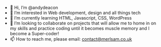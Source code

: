 - 👋 Hi, I’m @andydeacon
- 👀 I’m interested in Web development, design and all things tech
- 🌱 I’m currently learning HTML, Javascript, CSS, WordPress
- 💞️ I’m looking to collaborate on projects that will allow me to home in on my skills and practice coding until it becomes muscle memory and I become a Super-coder!
- 📫 How to reach me, please email: contact@merlsam.co.uk

